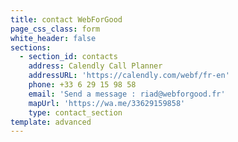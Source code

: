 ```yaml
---
title: contact WebForGood
page_css_class: form
white_header: false
sections:
  - section_id: contacts
    address: Calendly Call Planner
    addressURL: 'https://calendly.com/webf/fr-en'
    phone: +33 6 29 15 98 58
    email: 'Send a message : riad@webforgood.fr'
    mapUrl: 'https://wa.me/33629159858'
    type: contact_section
template: advanced
---
```

